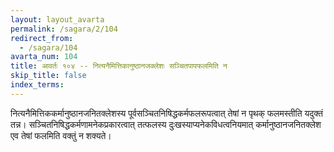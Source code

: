 ```yaml
---
layout: layout_avarta
permalink: /sagara/2/104
redirect_from:
  - /sagara/104
avarta_num: 104
title: आवर्तः १०४ -- नित्यनैमित्तिकानुष्ठानजक्लेशः सञ्चितपापफलमिति न
skip_title: false
index_terms: 
---
```


नित्यनैमित्तिककर्मानुष्ठानजनितक्लेशस्य पूर्वसञ्चितनिषिद्धकर्मफलरूपत्वात्
तेषां न पृथक् फलमस्तीति यदुक्तं तन्न। सञ्चितनिषिद्धकर्मणामनेकप्रकारत्वात्
तत्फलस्य दुःखस्याप्यनेकविधत्वनियमात् कर्मानुष्ठानजनितक्लेश एव तेषां फलमिति
वक्तुं न शक्यते।
